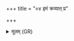 +++
title = "०४ इमं क्रव्यात् प्र"

+++
<details><summary>मूलम् (GR)</summary>

इमं क्रव्यात् प्र विवेश-  
-अयं क्रव्यादम् अन्व् अगात् ।  
व्याघ्रौ कृत्वा नानानं  
तं हरामि शिवापरम् ॥
</details>